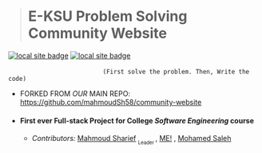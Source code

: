 > # E-KSU Problem Solving Community  Website

  [![local site badge](https://img.shields.io/badge/Local%20-%20Hosted-%20green)](https://narors.ddns.net/repo_ps_site)   [![local site badge](https://img.shields.io/badge/Remote%20-%20Hosted-%20purple)](https://eksu-psc.42web.io/?i=1)

 
  

 &nbsp;&nbsp;&nbsp;&nbsp;&nbsp;&nbsp;&nbsp;&nbsp;&nbsp;&nbsp;&nbsp;&nbsp;&nbsp;&nbsp;&nbsp;&nbsp;&nbsp;&nbsp;&nbsp;&nbsp;&nbsp;&nbsp;&nbsp;&nbsp;&nbsp;&nbsp;&nbsp;&nbsp;&nbsp;&nbsp;&nbsp;&nbsp;&nbsp;&nbsp;&nbsp;&nbsp;&nbsp;&nbsp;&nbsp;&nbsp;&nbsp;&nbsp;&nbsp;&nbsp;&nbsp;&nbsp;&nbsp;&nbsp;`(First solve the problem. Then, Write the code)` 

* FORKED FROM _OUR_ MAIN REPO: https://github.com/mahmoudSh58/community-website

*  #### First ever  Full-stack Project for College *Software Engineering*  course
   - _Contributors:_ [Mahmoud Sharief](https://github.com/mahmoudSh58) <sub><sub> Leader </sub></sub> , [ME!](https://github.com/orsnaro) , [Mohamed Saleh](https://github.com/MohamedMohamedSaleh)
  
